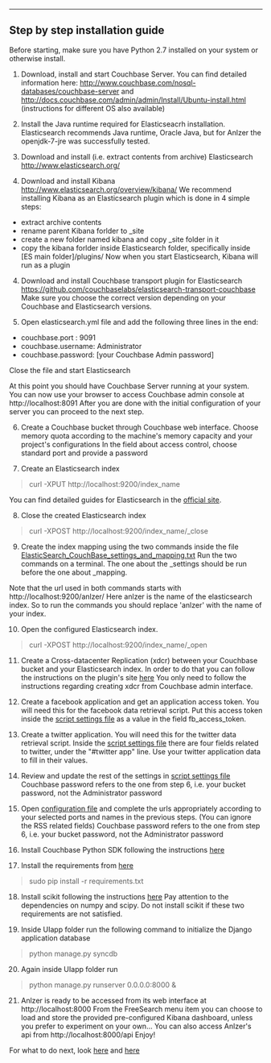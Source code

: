 --------------------------------
Step by step installation guide
--------------------------------

Before starting, make sure you have Python 2.7 installed on your system or otherwise install.

1)	Download, install and start Couchbase Server.
You can find detailed information here:
http://www.couchbase.com/nosql-databases/couchbase-server
and
http://docs.couchbase.com/admin/admin/Install/Ubuntu-install.html
(instructions for different OS also available)

2)  Install the Java runtime required for Elasticseacrh installation. Elasticsearch recommends Java runtime, Oracle Java, but for Anlzer the openjdk-7-jre was successfully tested.

3)	Download and install (i.e. extract contents from archive) Elasticsearch
http://www.elasticsearch.org/

3)	Download and install Kibana
http://www.elasticsearch.org/overview/kibana/
We recommend installing Kibana as an Elasticsearch plugin which is done in 4 simple steps: 
- extract archive contents
- rename parent Kibana forlder to _site
- create a new folder named kibana and copy _site folder in it
- copy the kibana forlder inside Elasticsearch folder, specifically inside [ES main folder]/plugins/
Now when you start Elasticsearch, Kibana will run as a plugin

4)	Download and install Couchbase transport plugin for Elasticsearch
https://github.com/couchbaselabs/elasticsearch-transport-couchbase
Make sure you choose the correct version depending on your Couchbase and Elasticsearch versions.

5)  Open elasticsearch.yml file and add the following three lines in the end:
- couchbase.port : 9091
- couchbase.username: Administrator
- couchbase.password: [your Couchbase Admin password]

Close the file and start Elasticsearch

At this point you should have Couchbase Server running at your system.
You can now use your browser to access Couchbase admin console at
http://localhost:8091
After you are done with the initial configuration of your server you can proceed to the next step.

6)	Create a Couchbase bucket through Couchbase web interface.
Choose memory quota according to the machine's memory capacity and your project's configurations
In the field about access control, choose standard port and provide a password

7)	Create an Elasticsearch index
> curl -XPUT http://localhost:9200/index_name

You can find detailed guides for Elasticsearch in the [official site](http://www.elasticsearch.org/).


8)	Close the created Elasticsearch index
> curl -XPOST http://localhost:9200/index_name/_close

9)	Create the index mapping using the two commands inside the file [ElasticSearch_CouchBase_settings_and_mapping.txt](./SocialMediaEnabler/socialEnabler/settings/ElasticSearch_CouchBase_settings_and_mapping.txt)
Run the two commands on a terminal. The one about the _settings should be run before the one about _mapping.

Note that the url used in both commands starts with
http://localhost:9200/anlzer/
Here anlzer is the name of the elasticsearch index. So to run the commands you should replace 'anlzer' with the name of your index.

10)	Open the configured Elasticsearch index.
> curl -XPOST http://localhost:9200/index_name/_open

11)	Create a   Cross-datacenter Replication  (xdcr) between your Couchbase bucket and your Elasticsearch index. In order to do that you can follow the instructions on the plugin's site [here](https://github.com/couchbaselabs/elasticsearch-transport-couchbase)
You only need to follow the instructions regarding creating xdcr from Couchbase admin interface.

12)	Create a facebook application and get an application access token. You will need this for the facebook data retrieval script. Put this access token inside the [script settings file](SocialMediaEnabler/socialEnabler/scripts/script_settings.py) as a value in the field fb_access_token.

13)	Create a twitter application. You will need this for the twitter data retrieval script. Inside the [script settings file](SocialMediaEnabler/socialEnabler/scripts/script_settings.py) there are four fields related to twitter, under the "#twitter app" line. Use your twitter application data to fill in their values.

14) Review and update the rest of the settings in [script settings file](SocialMediaEnabler/socialEnabler/scripts/script_settings.py)
Couchbase password refers to the one from step 6, i.e. your bucket password, not the Administrator password

15)	Open [configuration file](UIapp/UIapp/configurations.py) and complete the urls appropriately according to your selected ports and names in the previous steps. (You can ignore the RSS related fields)
Couchbase password refers to the one from step 6, i.e. your bucket password, not the Administrator password

16) Install Couchbase Python SDK following the instructions [here](http://developer.couchbase.com/documentation/server/4.0/sdks/python-2.0/download-links.html)

17)	Install the requirements from [here](UIapp/requirements.txt)
> sudo pip install -r requirements.txt

18) Install scikit following the instructions [here](http://scikit-learn.org/stable/install.html)
Pay attention to the dependencies on numpy and scipy. Do not install scikit if these two requirements are not satisfied.


19)	Inside UIapp folder run the following command to initialize the Django application database
> python manage.py syncdb

20)	Again inside UIapp folder run 
> python manage.py runserver 0.0.0.0:8000 &

21)	Anlzer is ready to be accessed from its web interface at http://localhost:8000
From the FreeSearch menu item you can choose to load and store the provided pre-configured Kibana dashboard, unless you prefer to experiment on your own...
You can also access Anlzer's api from http://localhost:8000/api
Enjoy!

For what to do next, look [here](UIapp/README.md) and [here](SocialMediaEnabler/socialEnabler/scripts/README.md)
